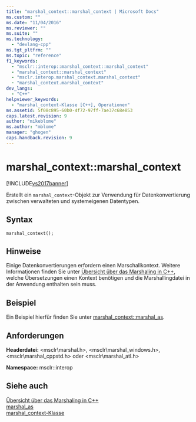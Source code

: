 ```yaml
---
title: "marshal_context::marshal_context | Microsoft Docs"
ms.custom: ""
ms.date: "11/04/2016"
ms.reviewer: ""
ms.suite: ""
ms.technology: 
  - "devlang-cpp"
ms.tgt_pltfrm: ""
ms.topic: "reference"
f1_keywords: 
  - "msclr::interop::marshal_context::marshal_context"
  - "marshal_context::marshal_context"
  - "msclr.interop.marshal_context.marshal_context"
  - "marshal_context.marshal_context"
dev_langs: 
  - "C++"
helpviewer_keywords: 
  - "marshal_context-Klasse [C++], Operationen"
ms.assetid: 5f08c895-60b0-4f72-97ff-7ae37c68e853
caps.latest.revision: 9
author: "mikeblome"
ms.author: "mblome"
manager: "ghogen"
caps.handback.revision: 9
---
```

# marshal_context::marshal_context
[!INCLUDE[vs2017banner](../assembler/inline/includes/vs2017banner.md)]

Erstellt ein `marshal_context`\-Objekt zur Verwendung für Datenkonvertierung zwischen verwalteten und systemeigenen Datentypen.  
  
## Syntax  
  
```  
marshal_context();  
```  
  
## Hinweise  
 Einige Datenkonvertierungen erfordern einen Marschallkontext.  Weitere Informationen finden Sie unter [Übersicht über das Marshaling in C\+\+](../dotnet/overview-of-marshaling-in-cpp.md), welche Übersetzungen einen Kontext benötigen und die Marshallingdatei in der Anwendung enthalten sein muss.  
  
## Beispiel  
 Ein Beispiel hierfür finden Sie unter [marshal\_context::marshal\_as](../dotnet/marshal-context-marshal-as.md).  
  
## Anforderungen  
 **Headerdatei:** \<msclr\\marshal.h\>, \<msclr\\marshal\_windows.h\>, \<msclr\\marshal\_cppstd.h\> oder \<msclr\\marshal\_atl.h\>  
  
 **Namespace:** msclr::interop  
  
## Siehe auch  
 [Übersicht über das Marshaling in C\+\+](../dotnet/overview-of-marshaling-in-cpp.md)   
 [marshal\_as](../dotnet/marshal-as.md)   
 [marshal\_context\-Klasse](../dotnet/marshal-context-class.md)
